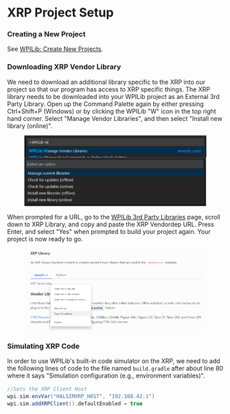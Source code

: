 # XRP Project Setup

### Creating a New Project

See [WPILib: Create New Projects](../../getting-started/wpilib-vscode-how-to/wpilib-create-new-projects.md).

### Downloading XRP Vendor Library

We need to download an additional library specific to the XRP into our project so that our program has access to XRP specific things.  The XRP library needs to be downloaded into your WPILib project as an External 3rd Party Library.  Open up the Command Palette again by either pressing Ctrl+Shift+P (Windows) or by clicking the WPILib "W" icon in the top right hand corner.  Select "Manage Vendor Libraries", and then select "Install new library (online)".

<figure><img src="../../.gitbook/assets/wpilib-install-3rd-party-libs.png" alt=""><figcaption></figcaption></figure>

When prompted for a URL, go to the [WPILib 3rd Party Libraries](https://docs.wpilib.org/en/stable/docs/software/vscode-overview/3rd-party-libraries.html) page, scroll down to XRP Library, and copy and paste the XRP Vendordep URL.  Press Enter, and select "Yes" when prompted to build your project again.  Your project is now ready to go.

<figure><img src="../../.gitbook/assets/xrp-lib-copy-vendordep-link.PNG" alt=""><figcaption></figcaption></figure>

### Simulating XRP Code

In order to use WPILib's built-in code simulator on the XRP, we need to add the following lines of code to the file named `build.gradle` after about line 80 where it says "Simulation configuration (e.g., environment variables)".

```gradle
//Sets the XRP Client Host
wpi.sim.envVar("HALSIMXRP_HOST", "192.168.42.1")
wpi.sim.addXRPClient().defaultEnabled = true
```
